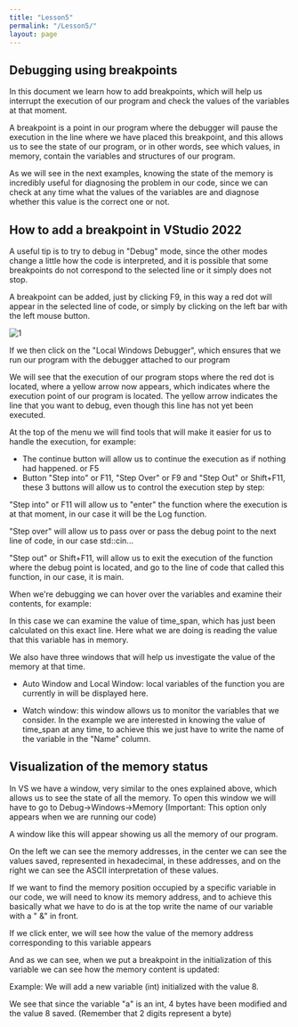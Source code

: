 ```yaml
---
title: "Lesson5"
permalink: "/Lesson5/"
layout: page
---
```

## Debugging using breakpoints

In this document we learn how to add breakpoints, which will help us interrupt the execution of our program and check the values of the variables at that moment.

A breakpoint is a point in our program where the debugger will pause the execution in the line where we have placed this breakpoint, and this allows us to see the state of our program, or in other words, see which values, in memory, contain the variables and structures of our program.

As we will see in the next examples, knowing the state of the memory is incredibly useful for diagnosing the problem in our code, since we can check at any time what the values of the variables are and diagnose whether this value is the correct one or not.

## How to add a breakpoint in VStudio 2022

A useful tip is to try to debug in "Debug" mode, since the other modes change a little how the code is interpreted, and it is possible that some breakpoints do not correspond to the selected line or it simply does not stop.


A breakpoint can be added, just by clicking F9, in this way a red dot will appear in the selected line of code, or simply by clicking on the left bar with the left mouse button.

 ![1](https://github.com/esterUOC/esterUOC.github.io/assets/128288660/78337268-6075-4739-a36d-4a20473805d9)


If we then click on the "Local Windows Debugger", which ensures that we run our program with the debugger attached to our program
 

We will see that the execution of our program stops where the red dot is located, where a yellow arrow now appears, which indicates where the execution point of our program is located. The yellow arrow indicates the line that you want to debug, even though this line has not yet been executed.

 

At the top of the menu we will find tools that will make it easier for us to handle the execution, for example:

 

-	The continue button will allow us to continue the execution as if nothing had happened. or F5
-	Button "Step into" or F11, "Step Over" or F9 and "Step Out" or Shift+F11, these 3 buttons will allow us to control the execution step by step:


"Step into" or F11 will allow us to "enter" the function where the execution is at that moment, in our case it will be the Log function.
 
"Step over" will allow us to pass over or pass the debug point to the next line of code, in our case std::cin...

"Step out" or Shift+F11, will allow us to exit the execution of the function where the debug point is located, and go to the line of code that called this function, in our case, it is main.
 

When we're debugging we can hover over the variables and examine their contents, for example:

 	

In this case we can examine the value of time_span, which has just been calculated on this exact line. Here what we are doing is reading the value that this variable has in memory.

We also have three windows that will help us investigate the value of the memory at that time.
-	Auto Window and Local Window: local variables of the function you are currently in will be displayed here.
 


-	Watch window: this window allows us to monitor the variables that we consider. In the example we are interested in knowing the value of time_span at any time, to achieve this we just have to write the name of the variable in the "Name" column.
  

## Visualization of the memory status

In VS we have a window, very similar to the ones explained above, which allows us to see the state of all the memory. To open this window we will have to go to Debug->Windows->Memory (Important: This option only appears when we are running our code)

 
A window like this will appear showing us all the memory of our program. 


On the left we can see the memory addresses, in the center we can see the values saved, represented in hexadecimal, in these addresses, and on the right we can see the ASCII interpretation of these values.

If we want to find the memory position occupied by a specific variable in our code, we will need to know its memory address, and to achieve this basically what we have to do is at the top write the name of our variable with a " &" in front.
 

If we click enter, we will see how the value of the memory address corresponding to this variable appears

 


And as we can see, when we put a breakpoint in the initialization of this variable we can see how the memory content is updated:

 

Example: We will add a new variable (int) initialized with the value 8.
 
We see that since the variable "a" is an int, 4 bytes have been modified and the value 8 saved. (Remember that 2 digits represent a byte)

 

